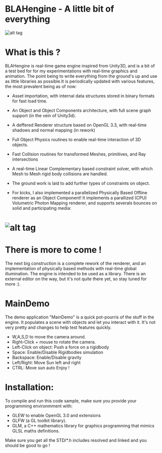 BLAHengine - A little bit of everything
===================================

![alt tag](https://raw.github.com/vingt-2/BLAengine/master/illustration.bmp)

What is this ?
===================================

BLAHengine is real-time game engine inspired from Unity3D, and is a bit of a test bed for 
for my experimentations with real-time graphics and animation. The point being to write everything
from the ground's up and use as little libraries as possible.It is periodically updated with
various features, the most prevalent being as of now:
* Asset importation, with internal data structures stored in binary formats for fast load time.
* An Object and Object Components architecture, with full scene graph support (in the vein of Unity3d). 
* A deffered Renderer structure based on OpenGL 3.3, with real-time shadows and normal mapping (in rework)
* Full Object Physics routines to enable real-time interaction of 3D objects. 
* Fast Collision routines for transformed Meshes, primitives, and Ray intersections
* A real-time Linear Complementary based constraint solver, with which Mesh to Mesh rigid body collisions are handled.
* The ground work is laid to add further types of constraints on object.

* For kicks, I also implemented a parallelized Physically Based Offline renderer as an Object Component! It implements a parallized (CPU) Volumetric Photon Mapping renderer, and supports severals bounces on solid and participating media:

![alt tag](https://raw.github.com/vingt-2/BLAengine/master/PBR-VolumetricPhotonMapping.png)
====
 
There is more to come ! 
===================================
The next big construction is a complete rework of the renderer,
and an implementation of physically based methods with real-time global illumination.
The engine is intended to be used as a library. There is an external editor on the way, but it's not quite
there yet, so stay tuned for more :).

MainDemo
===================================

The demo application "MainDemo" is a quick pot-pourris of the stuff in the engine. 
It populates a scene with objects and let you interact with it. It's not very pretty
and changes to help test features quickly.

* W,A,S,D to move the camera around.
* Right-Click + mouse to rotate the camera.
* Left-Click on object: Push a force on a rigidbody
* Space: Enable/Disable Rigidbodies simulation
* Backspace: Enable/Disable gravity
* Left/Right: Move Sun left and right
* CTRL: Move sun auto
Enjoy !

Installation:
===================================

To compile and run this code sample, make sure you provide your programming environmment with:
* GLEW to enable OpenGL 3.0 and extensions
* GLFW (a GL toolkit library).
* GLM, a C++ mathematics library for graphics programming that mimics GLSL maths definitions.

Make sure you get all the STD/*.h includes resolved and linked and you should be good to go ! 
